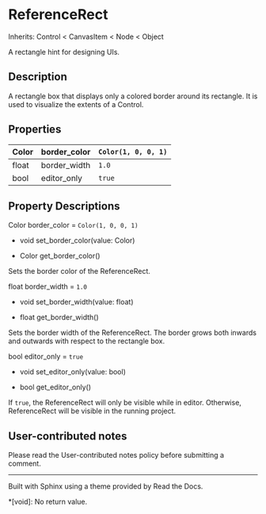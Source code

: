 # ReferenceRect

Inherits: Control < CanvasItem < Node < Object

A rectangle hint for designing UIs.

## Description

A rectangle box that displays only a colored border around its rectangle. It
is used to visualize the extents of a Control.

## Properties

Color | border_color | `Color(1, 0, 0, 1)`  
---|---|---  
float | border_width | `1.0`  
bool | editor_only | `true`  
  
## Property Descriptions

Color border_color = `Color(1, 0, 0, 1)`

  * void set_border_color(value: Color)

  * Color get_border_color()

Sets the border color of the ReferenceRect.

float border_width = `1.0`

  * void set_border_width(value: float)

  * float get_border_width()

Sets the border width of the ReferenceRect. The border grows both inwards and
outwards with respect to the rectangle box.

bool editor_only = `true`

  * void set_editor_only(value: bool)

  * bool get_editor_only()

If `true`, the ReferenceRect will only be visible while in editor. Otherwise,
ReferenceRect will be visible in the running project.

## User-contributed notes

Please read the User-contributed notes policy before submitting a comment.

* * *

Built with Sphinx using a theme provided by Read the Docs.

  *[void]: No return value.

